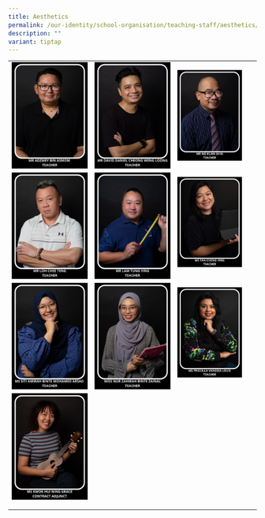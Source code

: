 ```yaml
---
title: Aesthetics
permalink: /our-identity/school-organisation/teaching-staff/aesthetics/
description: ""
variant: tiptap
---
```

<table><tbody><tr><td rowspan="1" colspan="1"><div class="isomer-image-wrapper"><img style="width: 100%" height="auto" width="100%" src="/images/aes1.jpg"></div></td><td rowspan="1" colspan="1"><div class="isomer-image-wrapper"><img style="width: 100%" height="auto" width="100%" src="/images/aes3.jpg"></div></td><td rowspan="1" colspan="1"><div class="isomer-image-wrapper"><img style="width: 85%;" height="auto" width="100%" src="/images/aes4.jpg"></div></td></tr><tr><td rowspan="1" colspan="1"><div class="isomer-image-wrapper"><img style="width: 100%" height="auto" width="100%" src="/images/aes7.jpg"></div></td><td rowspan="1" colspan="1"><div class="isomer-image-wrapper"><img style="width: 100%" height="auto" width="100%" src="/images/aes8.jpg"></div></td><td rowspan="1" colspan="1"><div class="isomer-image-wrapper"><img style="width: 85%;" height="auto" width="100%" alt="" src="/images/Cheng_Ying.jpg"></div><p></p></td></tr><tr><td rowspan="1" colspan="1"><div class="isomer-image-wrapper"><img style="width: 100%" height="auto" width="100%" src="/images/aes10.jpg"></div></td><td rowspan="1" colspan="1"><div class="isomer-image-wrapper"><img style="width: 100%;" height="auto" width="100%" src="/images/aes11.jpg"></div></td><td rowspan="1" colspan="1"><div class="isomer-image-wrapper"><img style="width: 85%;" height="auto" width="100%" alt="" src="/images/Priscilla.png"></div><p></p></td></tr><tr><td rowspan="1" colspan="1"><div class="isomer-image-wrapper"><img style="width: 100%" height="auto" width="100%" alt="" src="/images/Grace.jpg"></div><p></p></td><td rowspan="1" colspan="1"><p></p></td><td rowspan="1" colspan="1"><p></p></td></tr></tbody></table><p></p>